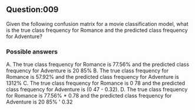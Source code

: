 ## Question:009
Given the following confusion matrix for a movie classification model, what is the true class frequency for Romance and the predicted class frequency for Adventure?

### Possible answers

A. The true class frequency for Romance is 77.56% and the predicted class frequency for Adventure is 20 85%
B. The true class frequency for Romance is 57.92% and the predicted class frequency for Adventure is 1312%
C. The true class frequency for Romance is 0 78 and the predicted class frequency for Adventure is (0 47 - 0.32).
D. The true class frequency for Romance is 77.56% \* 0.78 and the predicted class frequency for Adventure is 20 85% ' 0.32